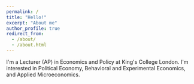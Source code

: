 ```yaml
---
permalink: /
title: "Hello!"
excerpt: "About me"
author_profile: true
redirect_from: 
  - /about/
  - /about.html
---
```


I'm a Lecturer (AP) in Economics and Policy at King's College London. I'm interested in Political Economy, Behavioral and Experimental Economics, and Applied Microeconomics.
